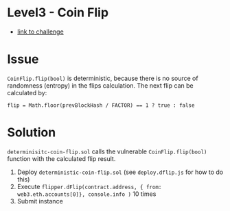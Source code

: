 # Level3 - Coin Flip

- [link to challenge](https://ethernaut.zeppelin.solutions/level/0xd340de695bbc39e72df800dfde78a20d2ed94035a)

# Issue

`CoinFlip.flip(bool)` is deterministic, because there is no source of randomness (entropy) in the flips calculation. The next flip can be calculated by:

`flip = Math.floor(prevBlockHash / FACTOR) == 1 ? true : false`

# Solution

`determinisitc-coin-flip.sol` calls the vulnerable `CoinFlip.flip(bool)` function with the calculated flip result.

1. Deploy `deterministic-coin-flip.sol` (see `deploy.dflip.js` for how to do this)
2. Execute `flipper.dFlip(contract.address, { from: web3.eth.accounts[0]}, console.info )` 10 times
3. Submit instance
